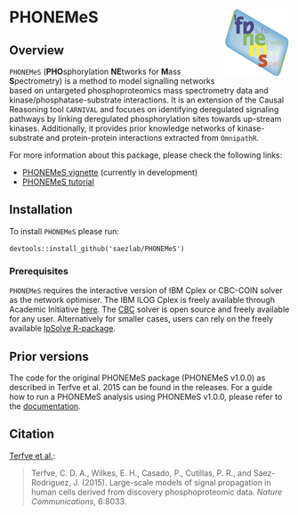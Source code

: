 # PHONEMeS <img src="inst/figures/logo.jpeg" align="right" width="120" />

<!-- badges: start -->
<!-- badges: end -->

## Overview

`PHONEMeS` (**PHO**sphorylation **NE**tworks for **M**ass **S**pectrometry) is a method to model signalling networks based on untargeted phosphoproteomics mass spectrometry data and kinase/phosphatase-substrate interactions. 
It is an extension of the Causal Reasoning tool `CARNIVAL` and focuses on identifying deregulated
signaling pathways by linking deregulated phosphorylation sites towards up-stream kinases. Additionally,
it provides prior knowledge networks of kinase-substrate and protein-protein interactions extracted
from `OmnipathR`.

For more information about this package, please check the following links:

- [PHONEMeS vignette](https://github.com/saezlab/PHONEMeS/blob/master/vignettes/PHONEMeS.Rmd) (currently in development)
- [PHONEMeS tutorial](https://github.com/saezlab/PHONEMeS/blob/master/vignettes/tutorial.md)


## Installation

To install `PHONEMeS` please run:
```
devtools::install_github('saezlab/PHONEMeS')
```
### Prerequisites

`PHONEMeS` requires the interactive version of IBM Cplex or CBC-COIN solver as the network 
optimiser. The IBM ILOG Cplex is freely available through Academic Initiative [here](https://www.ibm.com/products/ilog-cplex-optimization-studio). The [CBC](https://projects.coin-or.org/Cbc) solver is open source and freely available
for any user. Alternatively for smaller cases, users can rely on the freely available 
[lpSolve R-package](https://cran.r-project.org/web/packages/lpSolve/index.html). 


## Prior versions

The code for the original PHONEMeS package (PHONEMeS v1.0.0) as described in Terfve et al. 2015 can be found in the releases.
For a guide how to run a PHONEMeS analysis using PHONEMeS v1.0.0, please refer to the [documentation](https://saezlab.github.io/PHONEMeS).


## Citation

[Terfve et al.](http://www.nature.com/articles/ncomms9033):

> Terfve, C. D. A., Wilkes, E. H., Casado, P., Cutillas, P. R., and Saez-Rodriguez, J. (2015). Large-scale models of signal propagation in human cells derived from discovery phosphoproteomic data. *Nature Communications*, 6:8033.


